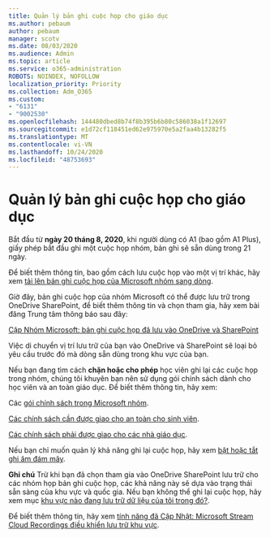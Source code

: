 ```yaml
---
title: Quản lý bản ghi cuộc họp cho giáo dục
ms.author: pebaum
author: pebaum
manager: scotv
ms.date: 08/03/2020
ms.audience: Admin
ms.topic: article
ms.service: o365-administration
ROBOTS: NOINDEX, NOFOLLOW
localization_priority: Priority
ms.collection: Adm_O365
ms.custom:
- "6131"
- "9002530"
ms.openlocfilehash: 144480dbed8b74f8b395b6b80c586038a1f12697
ms.sourcegitcommit: e1d72cf118451ed62e975970e5a2faa4b13282f5
ms.translationtype: MT
ms.contentlocale: vi-VN
ms.lasthandoff: 10/24/2020
ms.locfileid: "48753693"
---
```

# <a name="manage-meeting-recordings-for-education"></a>Quản lý bản ghi cuộc họp cho giáo dục

Bắt đầu từ **ngày 20 tháng 8, 2020**, khi người dùng có A1 (bao gồm A1 Plus), giấy phép bắt đầu ghi một cuộc họp nhóm, bản ghi sẽ sẵn dùng trong 21 ngày.

Để biết thêm thông tin, bao gồm cách lưu cuộc họp vào một vị trí khác, hãy xem [tải lên bản ghi cuộc họp của Microsoft nhóm sang dòng](https://docs.microsoft.com/stream/portal-upload-teams-meeting-recording).

Giờ đây, bản ghi cuộc họp của nhóm Microsoft có thể được lưu trữ trong OneDrive SharePoint, để biết thêm thông tin và chọn tham gia, hãy xem bài đăng Trung tâm thông báo sau đây:

[Cập Nhóm Microsoft: bản ghi cuộc họp đã lưu vào OneDrive và SharePoint](https://portal.microsoft.com/Adminportal/Home?ref=MessageCenter&id=MC222640)

Việc di chuyển vị trí lưu trữ của bạn vào OneDrive và SharePoint sẽ loại bỏ yêu cầu trước đó mà dòng sẵn dùng trong khu vực của bạn.

Nếu bạn đang tìm cách **chặn hoặc cho phép** học viên ghi lại các cuộc họp trong nhóm, chúng tôi khuyên bạn nên sử dụng gói chính sách dành cho học viên và an toàn giáo dục. Để biết thêm thông tin, hãy xem:

Các [gói chính sách trong Microsoft nhóm](https://docs.microsoft.com/microsoftteams/policy-packages-edu#policy-packages-in-microsoft-teams).

[Các chính sách cần được giao cho an toàn cho sinh viên](https://docs.microsoft.com/microsoftteams/policy-packages-edu#policies-that-should-be-assigned-for-student-safety).

[Các chính sách phải được giao cho các nhà giáo dục](https://docs.microsoft.com/microsoftteams/policy-packages-edu#policies-that-should-be-assigned-for-educators).

Nếu bạn chỉ muốn quản lý khả năng ghi lại cuộc họp, hãy xem [bật hoặc tắt ghi âm đám mây](https://docs.microsoft.com/microsoftteams/cloud-recording#turn-on-or-turn-off-cloud-recording).

**Ghi chú** Trừ khi bạn đã chọn tham gia vào OneDrive SharePoint lưu trữ cho các nhóm họp bản ghi cuộc họp, các khả năng này sẽ dựa vào trạng thái sẵn sàng của khu vực và quốc gia. Nếu bạn không thể ghi lại cuộc họp, hãy xem mục [khu vực nào đang lưu trữ dữ liệu của tôi trong đó?](https://docs.microsoft.com/stream/faq#which-regions-does-microsoft-stream-host-my-data-in).

Để biết thêm thông tin, hãy xem [tính năng đã Cập Nhật: Microsoft Stream Cloud Recordings điều khiển lưu trữ khu vực](https://admin.microsoft.com/AdminPortal/Home#/MessageCenter?id=MC214327).